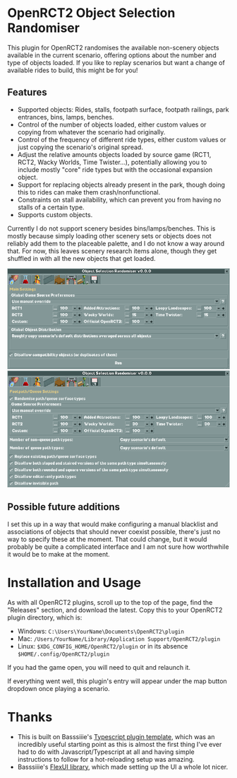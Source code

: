 # OpenRCT2 Object Selection Randomiser

This plugin for OpenRCT2 randomises the available non-scenery objects available in the current scenario, offering options about the number and type of objects loaded. If you like to replay scenarios but want a change of available rides to build, this might be for you!

## Features

- Supported objects: Rides, stalls, footpath surface, footpath railings, park entrances, bins, lamps, benches.
- Control of the number of objects loaded, either custom values or copying from whatever the scenario had originally.
- Control of the frequency of different ride types, either custom values or just copying the scenario's original spread.
- Adjust the relative amounts objects loaded by source game (RCT1, RCT2, Wacky Worlds, Time Twister...), potentially allowing you to include mostly "core" ride types but with the occasional expansion object.
- Support for replacing objects already present in the park, though doing this to rides can make them crash/nonfunctional.
- Constraints on stall availability, which can prevent you from having no stalls of a certain type.
- Supports custom objects.

Currently I do not support scenery besides bins/lamps/benches. This is mostly because simply loading other scenery sets or objects does not reliably add them to the placeable palette, and I do not know a way around that. For now, this leaves scenery research items alone, though they get shuffled in with all the new objects that get loaded.

![Settings 1](/img/options1.png)
![Path options](/img//optionspath.png)

## Possible future additions

I set this up in a way that would make configuring a manual blacklist and associations of objects that should never coexist possible, there's just no way to specify these at the moment. That could change, but it would probably be quite a complicated interface and I am not sure how worthwhile it would be to make at the moment.

# Installation and Usage

As with all OpenRCT2 plugins, scroll up to the top of the page, find the "Releases" section, and download the latest. Copy this to your OpenRCT2 plugin directory, which is:

- Windows: `C:\Users\YourName\Documents\OpenRCT2\plugin`
- Mac: `/Users/YourName/Library/Application Support/OpenRCT2/plugin`
- Linux: `$XDG_CONFIG_HOME/OpenRCT2/plugin` or in its absence `$HOME/.config/OpenRCT2/plugin`

If you had the game open, you will need to quit and relaunch it.

If everything went well, this plugin's entry will appear under the map button dropdown once playing a scenario.

# Thanks

- This is built on Basssiiie's [Typescript plugin template](https://github.com/Basssiiie/OpenRCT2-Simple-Typescript-Template), which was an incredibly useful starting point as this is almost the first thing I've ever had to do with Javascript/Typescript at all and having simple instructions to follow for a hot-reloading setup was amazing.
- Basssiiie's [FlexUI library](https://github.com/Basssiiie/OpenRCT2-FlexUI), which made setting up the UI a whole lot nicer.